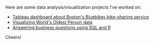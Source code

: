Here are some data analysis/visualization projects I've worked on:

- [Tableau dashboard about Boston's Bluebikes bike-sharing service](https://public.tableau.com/app/profile/andr.garcia1181/viz/BluebikesDashboard/Dashboard1)
- [Visualizing World's Oldest Person data](https://andre-garcia.github.io/worlds-oldest-person/worlds-oldest-person.html)
- [Answering business questions using SQL and R](https://andre-garcia.github.io/answering-business-questions-sql-r/SQL-business-questions.html)

Cheers!
